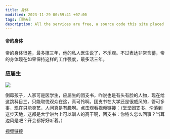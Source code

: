 ```yaml
---
title: 身体
modified: 2023-11-29 00:59:41 +07:00
tags: [聊天]
description: All the services are free, a source code this site placed on github repository and intergration with netlify service, another service that you can use is github page for hosting your own static site.
---
```


####  帝的身体

帝的身体很差，最多撑三年，他的私人医生说了，不乐观。不过表达非常含蓄，帝的身体现在如果保持这样的工作强度，最多活三年。

### 应届生

![](https://pics2.baidu.com/feed/e824b899a9014c0842394288625529057bf4f45c.jpeg@f_auto?token=74067baecdeafd194037bba2db2b77f2)

倒霉孩子，人家可是医学生，应届生的团支书，咋说也是有头有脸的人物，现在给这跳科目三，只能取悦观众在这，真可怜啊。团支书在大学还是很威风的，管可多事，现在只能卖艺，人间真是有趣啊。点击观看视频链接：（堂堂团支书，沦落到这步天地，这都是大学讲台上可以训人的高干啊，团支书：你特么怎么回事？当耳边风是吧？开会都好好听着。）

<a href="https://weibo.com/tv/show/1034:4973465946488858?from=old_pc_videoshow" title="超链接title">视频链接</a>

